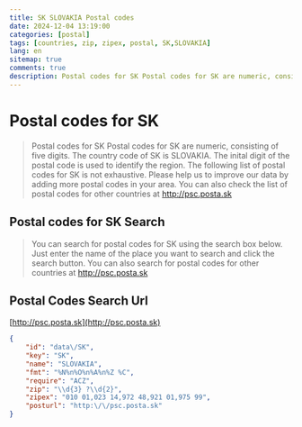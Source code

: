 ```yaml
---
title: SK SLOVAKIA Postal codes 
date: 2024-12-04 13:19:00
categories: [postal]
tags: [countries, zip, zipex, postal, SK,SLOVAKIA]
lang: en
sitemap: true
comments: true
description: Postal codes for SK Postal codes for SK are numeric, consisting of five digits. The country code of SK is SLOVAKIA. The inital digit of the postal code is used to identify the region. The following list of postal codes for SK is not exhaustive. Please help us to improve our data by adding more postal codes in your area. You can also check the list of postal codes for other countries at http://psc.posta.sk
---
```


# Postal codes for SK
> Postal codes for SK Postal codes for SK are numeric, consisting of five digits. The country code of SK is SLOVAKIA. The inital digit of the postal code is used to identify the region. The following list of postal codes for SK is not exhaustive. Please help us to improve our data by adding more postal codes in your area. You can also check the list of postal codes for other countries at http://psc.posta.sk

## Postal codes for SK Search 
> You can search for postal codes for SK using the search box below. Just enter the name of the place you want to search and click the search button. You can also search for postal codes for other countries at http://psc.posta.sk

## Postal Codes Search Url

[http://psc.posta.sk](http://psc.posta.sk)
```json
{
    "id": "data\/SK",
    "key": "SK",
    "name": "SLOVAKIA",
    "fmt": "%N%n%O%n%A%n%Z %C",
    "require": "ACZ",
    "zip": "\\d{3} ?\\d{2}",
    "zipex": "010 01,023 14,972 48,921 01,975 99",
    "posturl": "http:\/\/psc.posta.sk"
}
```
